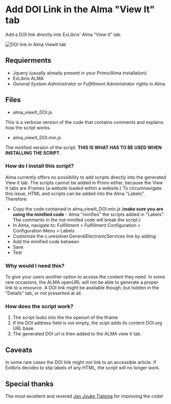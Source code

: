 # Add DOI Link in the Alma "View It" tab

Add a DOI link directly into ExLibris' Alma "View it" tab.

![DOI link in Alma ViewIt tab](http://url/to/img.png)

## Requierments

* Jquery (usually already present in your Primo/Alma installation)
* ExLibris ALMA
* _General System Administrator_ or _Fulfillment Administrator_ rights in Alma
 
## Files

* alma_viewIt_DOI.js

This is a verbose version of the code that contains comments and explains how the script works.

* alma_viewIt_DOI.min.js

The minified version of the script. **THIS IS WHAT HAS TO BE USED WHEN INSTALLING THE SCRIPT**.

### How do I install this script?
Alma currently offers no possibility to add scripts directly into the generated View it tab. The scripts cannot be added in Primo either, because the View It tabs are iFrames (a website loaded within a website.)
To circumnavigate this issue, HTML and scripts can be added into the Alma "Labels". Therefore:
* Copy the code contained in alma_viewIt_DOI.min.js (**make sure you are using the minified code** - Alma "minifies" the scripts added in "Labels". The comments in the not-minifed code will break the script.)
* In Alma, navigate to: Fulfillment > Fulfillment Configuration > Configuration Menu > Labels
* Customize the c.uresolver.GeneralElectronicServices line by adding <script></script>
* Add the minified code between <script> and </script> 
* Save
* Test

### Why would I need this?

To give your users another option to access the content they need.
In some rare occasions, the ALMA openURL will not be able to generate a proper link to a resource. A DOI link might be available though, but hidden in the "Details" tab, or not presented at all.

### How does the script work?

1) The script looks into the the openurl of the Iframe
2) If the DOI address field is not empty, the scipt adds its content DOI.org URL base.
3) The generated DOI url is then added to the ALMA view it tab.

## Caveats

In some rare cases the DOI link might not link to an accessible article.
If Exlibris decides to stip labels of any HTML, the script will no longer work.

## Special thanks
The most excellent and revered [Jan Jouke Tjalsma](https://github.com/janjouketjalsma) for improving the code!